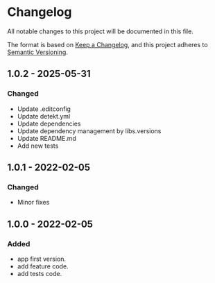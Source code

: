 # Changelog

All notable changes to this project will be documented in this file.

The format is based on [Keep a Changelog](https://keepachangelog.com/en/1.0.0/), and this project adheres
to [Semantic Versioning](https://semver.org/spec/v2.0.0.html).

## 1.0.2 - 2025-05-31

### Changed

- Update .editconfig
- Update detekt.yml
- Update dependencies
- Update dependency management by libs.versions
- Update README.md
- Add new tests

## 1.0.1 - 2022-02-05

### Changed

- Minor fixes

## 1.0.0 - 2022-02-05

### Added

- app first version.
- add feature code.
- add tests code.
